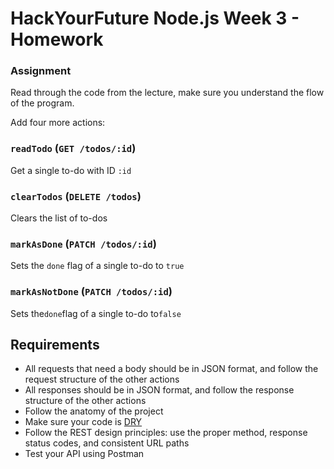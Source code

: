# HackYourFuture Node.js Week 3 - Homework

### Assignment

Read through the code from the lecture, make sure you understand the flow of the
program.

Add four more actions:

### `readTodo` (`GET /todos/:id`)

Get a single to-do with ID `:id`

### `clearTodos` (`DELETE /todos`)

Clears the list of to-dos

### `markAsDone` (`PATCH /todos/:id`)

Sets the `done` flag of a single to-do to `true`

### `markAsNotDone` (`PATCH /todos/:id`)

Sets the`done`flag of a single to-do to`false`

## Requirements

- All requests that need a body should be in JSON format, and follow the request
  structure of the other actions
- All responses should be in JSON format, and follow the response structure of
  the other actions
- Follow the anatomy of the project
- Make sure your code is [DRY](https://en.wikipedia.org/wiki/Don%27t_repeat_yourself)
- Follow the REST design principles: use the proper method, response status
  codes, and consistent URL paths
- Test your API using Postman
